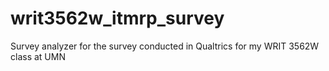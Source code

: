 # writ3562w_itmrp_survey
Survey analyzer for the survey conducted in Qualtrics for my WRIT 3562W class at UMN
